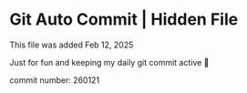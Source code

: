 # Git Auto Commit | Hidden File

This file was added Feb 12, 2025

Just for fun and keeping my daily git commit active 🤪

commit number: 260121
